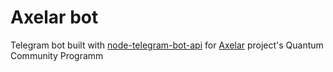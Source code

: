 <h1>Axelar bot</h1>
Telegram bot built with <a href="https://github.com/yagop/node-telegram-bot-api">node-telegram-bot-api</a> for 
<a href="https://axelar.network">Axelar</a> project's Quantum Community Programm
